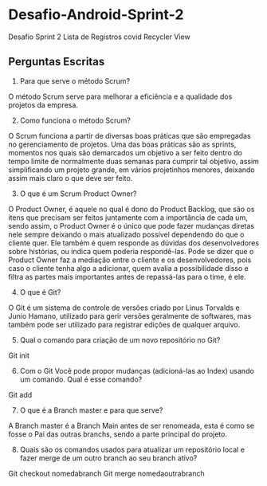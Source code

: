 # Desafio-Android-Sprint-2
Desafio Sprint 2 Lista de Registros covid Recycler View

<h2>Perguntas Escritas</h2>

1. Para que serve o método Scrum?

O método Scrum serve para melhorar a eficiência e a qualidade dos projetos da empresa.

2.	Como funciona o método Scrum?

O Scrum funciona a partir de diversas boas práticas que são empregadas no gerenciamento de projetos. Uma das boas práticas são as sprints, momentos nos quais são demarcados um objetivo a ser feito dentro do tempo limite de normalmente duas semanas para cumprir tal objetivo, assim simplificando um projeto grande, em vários projetinhos menores, deixando assim mais claro o que deve ser feito.

3.	O que é um Scrum Product Owner?

O Product Owner, é aquele no qual é dono do Product Backlog, que são os itens que precisam ser feitos juntamente com a importância de cada um, sendo assim, o Product Owner é o único que pode fazer mudanças diretas nele sempre deixando o mais atualizado possível dependendo do que o cliente quer. Ele também é quem responde as dúvidas dos desenvolvedores sobre histórias, ou indica quem poderia respondê-las. Pode se dizer que o Product Owner faz a mediação entre o cliente e os desenvolvedores, pois caso o cliente tenha algo a adicionar, quem avalia a possibilidade disso e filtra as partes mais importantes antes de repassá-las para o time, é ele.

4.	O que é Git?

O Git é um sistema de controle de versões criado por Linus Torvalds e Junio Hamano, utilizado para gerir versões geralmente de softwares, mas também pode ser utilizado para registrar edições de qualquer arquivo.

5.	Qual o comando para criação de um novo repositório no Git?

Git init

6.	Com o Git Você pode propor mudanças (adicioná-las ao Index) usando um comando. Qual é esse comando?

Git add

7.	O que é a Branch master e para que serve?

A Branch master é a Branch Main antes de ser renomeada, esta é como se fosse o Pai das outras branchs, sendo a parte principal do projeto.

8.	Quais são os comandos usados para atualizar um repositório local e fazer merge de um outro branch ao seu branch ativo?

Git checkout nomedabranch
Git merge nomedaoutrabranch
